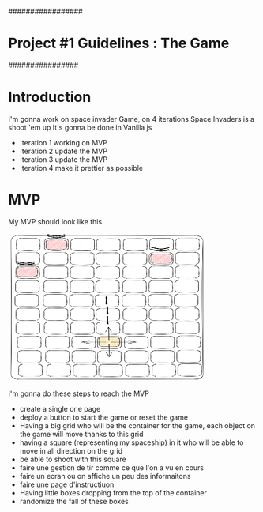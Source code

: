 #################

# Project #1 Guidelines : The Game

################

# Introduction

I'm gonna work on space invader Game, on 4 iterations
Space Invaders is a shoot 'em up
It's gonna be done in Vanilla js

- Iteration 1 working on MVP
- Iteration 2 update the MVP
- Iteration 3 update the MVP
- Iteration 4 make it prettier as possible

# MVP

My MVP should look like this

<img style="width:400px; height:300px" src="./game.svg"></img>

I'm gonna do these steps to reach the MVP

- create a single one page
- deploy a button to start the game or reset the game
- Having a big grid who will be the container for the game, each object on the game will move thanks to this grid
- having a square (representing my spaceship) in it who will be able to move in all direction on the grid
- be able to shoot with this square
- faire une gestion de tir comme ce que l'on a vu en cours
- faire un ecran ou on affiche un peu des informaitons
- faire une page d'instructiuon
- Having little boxes dropping from the top of the container
- randomize the fall of these boxes
